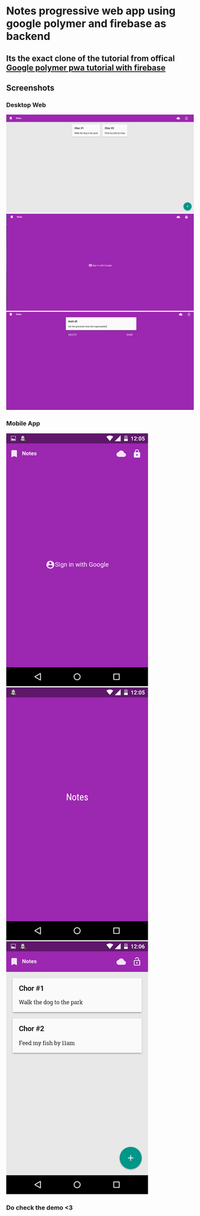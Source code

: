 # Notes progressive web app using google polymer and firebase as backend
## Its the exact clone of the tutorial from offical  <a href="https://codelabs.developers.google.com/codelabs/polymer-firebase-pwa/index.html">Google polymer pwa tutorial with firebase</a>

## Screenshots
### Desktop Web
<img src="https://github.com/abhishekori/Notes-pwa-firebase/blob/master/Screenshot%20from%202016-10-22%2012-05-09.png">
<img src="https://github.com/abhishekori/Notes-pwa-firebase/blob/master/Screenshot%20from%202016-10-22%2012-06-17.png">
<img src="https://github.com/abhishekori/Notes-pwa-firebase/blob/master/Screenshot%20from%202016-10-22%2012-09-50.png">

### Mobile App
<img src="https://github.com/abhishekori/Notes-pwa-firebase/blob/master/media-20161022%20(1).png">
<img src="https://github.com/abhishekori/Notes-pwa-firebase/blob/master/media-20161022%20(2).png">
<img src="https://github.com/abhishekori/Notes-pwa-firebase/blob/master/media-20161022.png">

### Do check the demo <3
